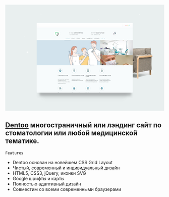 

<img src="preview/view.jpg">

## [Dentoo](https://dentoo-ru.vercel.app/) многостраничный или лэндинг сайт по стоматологии или любой медицинской тематике. ##


```
Features
```

- Dentoo основан на новейшем CSS Grid Layout
- Чистый, современный и индивидуальный дизайн
- HTML5, CSS3, jQuery, иконки SVG 
- Google шрифты и карты
- Полностью адаптивный дизайн
- Совместим со всеми современными браузерами
